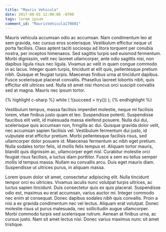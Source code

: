 ```yaml
---
title: "Mauris Vehicula"
date: 2017-08-01 12:00:00 -0700
tags: lorem ipsum
comment_id: "MaurisVehicula170801"
---
```


Mauris vehicula accumsan odio ac accumsan. Nam condimentum leo at sem gravida, nec cursus eros scelerisque. Vestibulum efficitur neque ut porta facilisis. Class aptent taciti sociosqu ad litora torquent per conubia nostra, per inceptos himenaeos. Sed sagittis turpis sed euismod fermentum. Morbi dignissim, velit nec laoreet ullamcorper, ante odio sagittis nisi, non dapibus ligula risus nec ligula. Vivamus ac velit in quam congue commodo in ac lacus. Integer quam turpis, tincidunt at elit quis, pellentesque pretium nibh. Quisque et feugiat turpis. Maecenas finibus urna at tincidunt dapibus. Fusce scelerisque placerat convallis. Phasellus laoreet lobortis nibh, quis efficitur elit ultrices sed. Nulla sit amet nisi rhoncus orci suscipit convallis sed at magna. Mauris nec ipsum tortor.

{% highlight c-sharp %}
while ( !(succeed = try()) );
{% endhighlight %}

<!-- more -->

Vestibulum tempus, massa facilisis imperdiet molestie, neque mi facilisis lorem, vitae finibus justo quam et leo. Suspendisse potenti. Suspendisse faucibus elit velit, id malesuada massa eleifend posuere. Nulla dui dui, scelerisque quis accumsan non, fringilla ac dui. Quisque gravida dolor velit, nec accumsan sapien facilisis vel. Vestibulum fermentum dui justo, id vulputate erat efficitur pretium. Morbi pellentesque facilisis risus, sed ullamcorper dolor posuere id. Maecenas fermentum ac nibh eget pretium. Nulla sodales tortor felis, id mollis felis tempus et. Aliquam tortor mauris, blandit quis dignissim ac, ullamcorper eget nisl. Curabitur molestie orci feugiat risus facilisis, a luctus diam porttitor. Fusce a sem eu tellus semper mollis id tempus massa. Nullam eu convallis arcu. Duis eget mauris diam. Suspendisse ut ultrices purus, in aliquam massa.

Lorem ipsum dolor sit amet, consectetur adipiscing elit. Nulla tincidunt tempor orci eu ultricies. Vivamus iaculis nunc volutpat turpis ultrices, ac luctus sapien tincidunt. Duis consectetur quis ex quis placerat. Suspendisse odio est, maximus eu erat accumsan, varius auctor mi. Integer commodo nec enim at consequat. Donec dapibus sodales nibh quis convallis. Proin a nisi a ex gravida condimentum nec vel lectus. Aliquam erat volutpat. Donec molestie risus ut purus malesuada, nec sollicitudin augue ullamcorper. Morbi commodo turpis sed scelerisque rutrum. Aenean at finibus urna, ac cursus justo. Nam sit amet lectus nisi. Donec varius maximus nunc sit amet tristique.